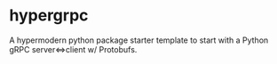 # hypergrpc

A hypermodern python package starter template to start with a Python gRPC server<=>client w/ Protobufs.
